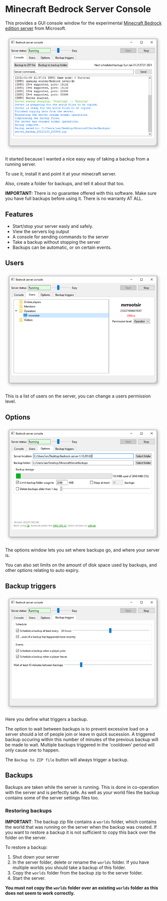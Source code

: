 
# Minecraft Bedrock Server Console

This provides a GUI console window for the experimental [Minecraft Bedrock edition server](https://www.minecraft.net/en-us/download/server/bedrock/) from Microsoft.

![The main window](doc/img/main_server.png)

It started because I wanted a nice easy way of taking a backup from a running server.

To use it, install it and point it at your minecraft server.

Also, create a folder for backups, and tell it about that too.

**IMPORTANT:** There is no guarantee offered with this software. Make sure you have full backups before using it. There is no warranty AT ALL.

## Features

* Start/stop your server easly and safely.
* View the servers log output
* A console for sending commands to the server
* Take a backup without stopping the server
* Backups can be automatic, or on certain events.

## Users

![The users window](doc/img/main_users.png)

This is a list of users on the server, you can change a users permission level. 

## Options

![The options window](doc/img/main_options.png)

The options window lets you set where backups go, and where your server is.

You can also set limits on the amount of disk space used by backups, and other options relating to auto expiry.

## Backup triggers

![The backup triggers window](doc/img/main_backup.png)

Here you define what triggers a backup. 

The option to wait between backups is to prevent excessive load on a server should a lot of people join or leave in quick sucession. A triggered backup occuring within this number of minutes of the previous backup will be made to wait. Multiple backups triggered in the 'cooldown' period will only cause one to happen.

The `Backup to ZIP file` button will always trigger a backup.

## Backups

Backups are taken while the server is running. This is done in co-operation with the server and is perfectly safe. As well as your world files the backup contains some of the server settings files too.

### Restoring backups

**IMPORTANT**: The backup zip file contains a `worlds` folder, which contains the world that was running on the server when the backup was created. If you want to restore a backup it is not sufficient to copy this back over the folder on the server.

To restore a backup:

1. Shut down your server
2. In the server folder, delete or rename the `worlds` folder. If you have multiple worlds you should take a backup of this folder.
3. Copy the `worlds` folder from the backup zip to the server folder.
4. Start the server.

**You must not copy the `worlds` folder over an existing `worlds` folder as this does not seem to work correctly.**
